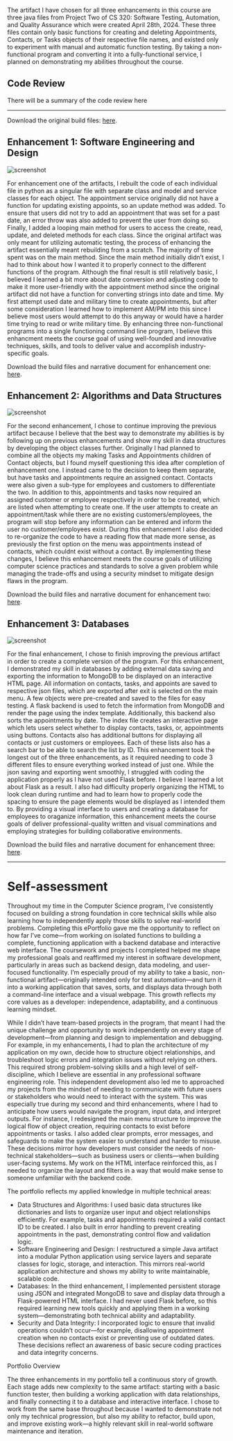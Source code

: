 The artifact I have chosen for all three enhancements in this course are three java files from Project Two of CS 320: Software Testing, Automation, and Quality Assurance which were created April 28th, 2024. These three files contain only basic functions for creating and deleting Appointments, Contacts, or Tasks objects of their respective file names, and existed only to experiment with manual and automatic function testing. By taking a non-functional program and converting it into a fully-functional service, I planned on demonstrating my abilities throughout the course.

## Code Review

There will be a summary of the code review here

---

Download the original build files: [here](https://github.com/SunWeatherby/sunweatherby.github.io/tree/Original).

## Enhancement 1: Software Engineering and Design

![screenshot](/assets/enhancementOne.png)

For enhancement one of the artifacts, I rebuilt the code of each individual file in python as a singular file with separate class and model and service classes for each object. The appointment service originally did not have a function for updating existing appoints, so an update method was added. To ensure that users did not try to add an appointment that was set for a past date, an error throw was also added to prevent the user from doing so. Finally, I added a looping main method for users to access the create, read, update, and deleted methods for each class.
Since the original artifact was only meant for utilizing automatic testing, the process of enhancing the artifact essentially meant rebuilding from a scratch. The majority of time spent was on the main method. Since the main method initially didn’t exist, I had to think about how I wanted it to properly connect to the different functions of the program. Although the final result is still relatively basic, I believed I learned a bit more about date conversion and adjusting code to make it more user-friendly with the appointment method since the original artifact did not have a function for converting strings into date and time. My first attempt used date and military time to create appointments, but after some consideration I learned how to implement AM/PM into this since I believe most users would attempt to do this anyway or would have a harder time trying to read or write military time.
By enhancing three non-functional programs into a single functioning command line program, I believe this enhancment meets the course goal of using well-founded and innovative techniques, skills, and tools to deliver value and accomplish industry-specific goals.

Download the build files and narrative document for enhancement one: [here](https://github.com/SunWeatherby/sunweatherby.github.io/tree/EnhancementOne).

## Enhancement 2: Algorithms and Data Structures

![screenshot](/assets/enhancementTwo.png)

For the second enhancement, I chose to continue improving the previous artifact because I believe that the best way to demonstrate my abilities is by following up on previous enhancements and show my skill in data structures by developing the object classes further. Originally I had planned to combine all the objects my making Tasks and Appointments children of Contact objects, but I found myself questioning this idea after completion of enhancement one. I instead came to the decision to keep them separate, but have tasks and appointments require an assigned contact. Contacts were also given a sub-type for employees and customers to differentiate the two. In addition to this, appointments and tasks now required an assigned customer or employee respectively in order to be created, which are listed when attempting to create one. If the user attempts to create an appointment/task while there are no existing customers/employees, the program will stop before any information can be entered and inform the user no customer/employees exist. During this enhancement I also decided to re-organize the code to have a reading flow that made more sense, as previously the first option on the menu was appointments instead of contacts, which couldnt exist without a contact. 
By implementing these changes, I believe this enhancement meets the course goals of utilizing computer science practices and standards to solve a given problem while managing the trade-offs and using a security mindset to mitigate design flaws in the program.

Download the build files and narrative document for enhancement two: [here](https://github.com/SunWeatherby/sunweatherby.github.io/tree/EnhancementTwo).

## Enhancement 3: Databases

![screenshot](/assets/enhancementThree.png)

For the final enhancement, I chose to finish improving the previous artifact in order to create a complete version of the program. For this enhancement, I demonstrated my skill in databases by adding external data saving and exporting the information to MongoDB to be displayed on an interactive HTML page. All information on contacts, tasks, and appoints are saved to respective json files, which are exported after exit is selected on the main menu. A few objects were pre-created and saved to the files for easy testing. A flask backend is used to fetch the information from MongoDB and render the page using the index template. Additionally, this backend also sorts the appointments by date. The index file creates an interactive page which lets users select whether to display contacts, tasks, or, appointments using buttons. Contacts also has additional buttons for displaying all contacts or just customers or employees. Each of these lists also has a search bar to be able to search the list by ID.
This enhancement took the longest out of the three enhancements, as it required needing to code 3 different files to ensure everything worked instead of just one. While the json saving and exporting went smoothly, I struggled with coding the application properly as I have not used Flask before. I believe I learned a lot about Flask as a result. I also had difficulty properly organizing the HTML to look clean during runtime and had to learn how to properly code the spacing to ensure the page elements would be displayed as I intended them to. By providing a visual interface to users and creating a database for employees to oraganize information, this enhancement meets the course goals of deliver professional-quality written and visual comminations and employing strategies for building collaborative environments.

Download the build files and narrative document for enhancement three: [here](https://github.com/SunWeatherby/sunweatherby.github.io/tree/EnhancementThree).

---

# Self-assessment

Throughout my time in the Computer Science program, I’ve consistently focused on building a strong foundation in core technical skills while also learning how to independently apply those skills to solve real-world problems. Completing this ePortfolio gave me the opportunity to reflect on how far I’ve come—from working on isolated functions to building a complete, functioning application with a backend database and interactive web interface.
The coursework and projects I completed helped me shape my professional goals and reaffirmed my interest in software development, particularly in areas such as backend design, data modeling, and user-focused functionality. I’m especially proud of my ability to take a basic, non-functional artifact—originally intended only for test automation—and turn it into a working application that saves, sorts, and displays data through both a command-line interface and a visual webpage. This growth reflects my core values as a developer: independence, adaptability, and a continuous learning mindset.

While I didn’t have team-based projects in the program, that meant I had the unique challenge and opportunity to work independently on every stage of development—from planning and design to implementation and debugging. For example, in my enhancements, I had to plan the architecture of my application on my own, decide how to structure object relationships, and troubleshoot logic errors and integration issues without relying on others. This required strong problem-solving skills and a high level of self-discipline, which I believe are essential in any professional software engineering role. This independent development also led me to approached my projects from the mindset of needing to communicate with future users or stakeholders who would need to interact with the system. This was especially true during my second and third enhancements, where I had to anticipate how users would navigate the program, input data, and interpret outputs. For instance, I redesigned the main menu structure to improve the logical flow of object creation, requiring contacts to exist before appointments or tasks. I also added clear prompts, error messages, and safeguards to make the system easier to understand and harder to misuse. These decisions mirror how developers must consider the needs of non-technical stakeholders—such as business users or clients—when building user-facing systems. My work on the HTML interface reinforced this, as I needed to organize the layout and filters in a way that would make sense to someone unfamiliar with the backend code.

The portfolio reflects my applied knowledge in multiple technical areas:
- Data Structures and Algorithms: I used basic data structures like dictionaries and lists to organize user input and object relationships efficiently. For example, tasks and appointments required a valid contact ID to be created. I also built in error handling to prevent creating appointments in the past, demonstrating control flow and validation logic.
- Software Engineering and Design: I restructured a simple Java artifact into a modular Python application using service layers and separate classes for logic, storage, and interaction. This mirrors real-world application architecture and shows my ability to write maintainable, scalable code.
- Databases: In the third enhancement, I implemented persistent storage using JSON and integrated MongoDB to save and display data through a Flask-powered HTML interface. I had never used Flask before, so this required learning new tools quickly and applying them in a working system—demonstrating both technical ability and adaptability.
- Security and Data Integrity: I incorporated logic to ensure that invalid operations couldn’t occur—for example, disallowing appointment creation when no contacts exist or preventing use of outdated dates. These decisions reflect an awareness of basic secure coding practices and data integrity concerns.

Portfolio Overview

The three enhancements in my portfolio tell a continuous story of growth. Each stage adds new complexity to the same artifact: starting with a basic function tester, then building a working application with data relationships, and finally connecting it to a database and interactive interface. I chose to work from the same base throughout because I wanted to demonstrate not only my technical progression, but also my ability to refactor, build upon, and improve existing work—a highly relevant skill in real-world software maintenance and iteration.
